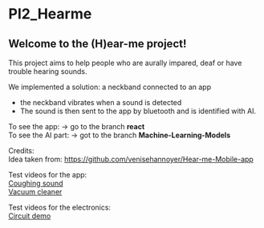 # PI2_Hearme
## Welcome to the (H)ear-me project! <br>
This project aims to help people who are aurally impared, deaf or have trouble hearing sounds. <br>

We implemented a solution: a neckband connected to an app <br>
- the neckband vibrates when a sound is detected <br>
- The sound is then sent to the app by bluetooth and is identified with AI.<br>

To see the app: -> go to the branch **react** <br>
To see the AI part: -> got to the branch **Machine-Learning-Models** <br>

Credits:<br>
Idea taken from: https://github.com/venisehannoyer/Hear-me-Mobile-app

Test videos for the app: <br>
[Coughing sound](https://youtu.be/htk-HbeimwY) <br>
[Vacuum cleaner](https://youtu.be/I0u05wAavY8) <br>

Test videos for the electronics:<br>
[Circuit demo](https://youtu.be/4-SqgYxR2aA) <br>




